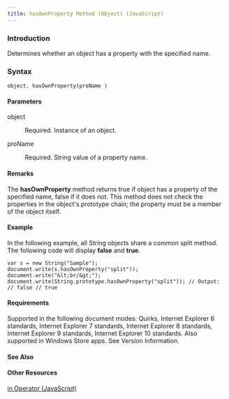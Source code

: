 ```yaml
---
title: hasOwnProperty Method (Object) (JavaScript)
---
```


### Introduction 

 Determines whether an object has a property with the specified name.

### Syntax 

```
object. hasOwnProperty(proName )
```

#### Parameters 

<div id="sectionSection0" class="section" name="collapseableSection" style="" expanded="true">
  <dl class="authored">
    <dt>
      <span class="parameter" sdata="paramReference" xmlns:util="util">object</span>
    </dt>
    <dd>
      <p xmlns:util="util">
        Required. Instance of an object.
      </p>
    </dd>
    <dt>
      <span class="parameter" sdata="paramReference" xmlns:util="util">proName</span>
    </dt>
    <dd>
      <p xmlns:util="util">
        Required. String value of a property name.
      </p>
    </dd>
  </dl>
</div>

#### Remarks 

<div id="languageReferenceRemarksSection" class="section" name="collapseableSection" style="">
  <p xmlns:util="util">
    The <b>hasOwnProperty</b> method returns <span sdata="langKeyword" value="true"><span class="keyword">true</span></span> if <span class="parameter" sdata="paramReference">object</span> has a
    property of the specified name, <span sdata="langKeyword" value="false"><span class="keyword">false</span></span> if it does not. This method does not check the properties in the object's
    prototype chain; the property must be a member of the object itself.
  </p>
</div>

#### Example 

<p xmlns:util="util">
  In the following example, all <span sdata="langKeyword" value="String"><span class="keyword">String</span></span> objects share a common split method. The following code will display <b>false</b>
  and <b>true</b>.
</p>

```
var s = new String("Sample"); document.write(s.hasOwnProperty("split")); document.write("&lt;br/&gt;"); document.write(String.prototype.hasOwnProperty("split")); // Output: // false // true
```

#### Requirements 

<div id="requirementsTitleSection" class="section" name="collapseableSection" style="">
  <p xmlns:util="util"></p>
  <p>
    Supported in the following document modes: Quirks, Internet Explorer 6 standards, Internet Explorer 7 standards, Internet Explorer 8 standards, Internet Explorer 9 standards, Internet Explorer 10
    standards. Also supported in Windows Store apps. See Version Information.
  </p>
</div>

#### See Also 

<div id="seeAlsoSection" class="section" name="collapseableSection" style="">
  <h4 class="subHeading">
    Other Resources
  </h4>
  <div class="seeAlsoStyle">
    <span sdata="link" xmlns:util="util"><a href="dcd8f901-96b8-4c91-848b-b1ec0ab1c11c.htm">in Operator (JavaScript)</a></span>
  </div>
</div>

